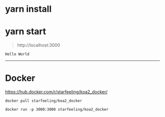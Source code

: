 # yarn install
# yarn start

> http://localhost:3000

```
Hello World
```

------

# Docker

https://hub.docker.com/r/starfeeling/koa2_docker/

```shell
docker pull starfeeling/koa2_docker
```
```shell
docker run -p 3000:3000 starfeeling/koa2_docker
```